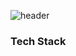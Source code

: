 ![header](https://capsule-render.vercel.app/api?type=wave&color=auto&height=300&section=header&text=Qpid%20GitHub👋&fontSize=90)
### Tech Stack

<!--
**qpid0319/qpid0319** is a ✨ _special_ ✨ repository because its `README.md` (this file) appears on your GitHub profile.

Here are some ideas to get you started:

- 🔭 I’m currently working on ...
- 🌱 I’m currently learning ...
- 👯 I’m looking to collaborate on ...
- 🤔 I’m looking for help with ...
- 💬 Ask me about ...
- 📫 How to reach me: ...
- 😄 Pronouns: ...
- ⚡ Fun fact: ...
-->
